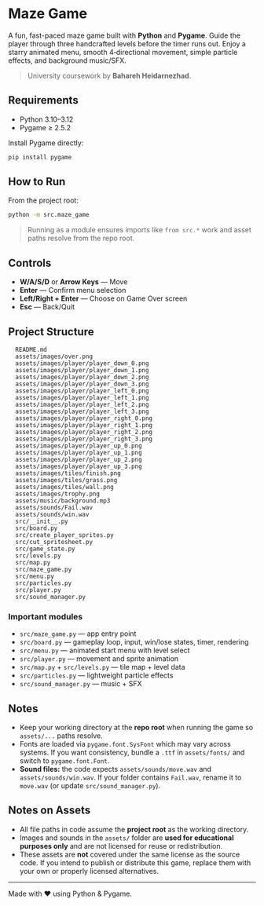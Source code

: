 # Maze Game

A fun, fast-paced maze game built with **Python** and **Pygame**. Guide the player through three handcrafted levels before the timer runs out. Enjoy a starry animated menu, smooth 4‑directional movement, simple particle effects, and background music/SFX.

> University coursework by **Bahareh Heidarnezhad**.

## Requirements
- Python 3.10–3.12
- Pygame ≥ 2.5.2

Install Pygame directly:
```bash
pip install pygame
```

## How to Run
From the project root:
```bash
python -m src.maze_game
```
> Running as a module ensures imports like `from src.*` work and asset paths resolve from the repo root.

## Controls
- **W/A/S/D** or **Arrow Keys** — Move
- **Enter** — Confirm menu selection
- **Left/Right + Enter** — Choose on Game Over screen
- **Esc** — Back/Quit

## Project Structure
```
  README.md
  assets/images/over.png
  assets/images/player/player_down_0.png
  assets/images/player/player_down_1.png
  assets/images/player/player_down_2.png
  assets/images/player/player_down_3.png
  assets/images/player/player_left_0.png
  assets/images/player/player_left_1.png
  assets/images/player/player_left_2.png
  assets/images/player/player_left_3.png
  assets/images/player/player_right_0.png
  assets/images/player/player_right_1.png
  assets/images/player/player_right_2.png
  assets/images/player/player_right_3.png
  assets/images/player/player_up_0.png
  assets/images/player/player_up_1.png
  assets/images/player/player_up_2.png
  assets/images/player/player_up_3.png
  assets/images/tiles/finish.png
  assets/images/tiles/grass.png
  assets/images/tiles/wall.png
  assets/images/trophy.png
  assets/music/background.mp3
  assets/sounds/Fail.wav
  assets/sounds/win.wav
  src/__init__.py
  src/board.py
  src/create_player_sprites.py
  src/cut_spritesheet.py
  src/game_state.py
  src/levels.py
  src/map.py
  src/maze_game.py
  src/menu.py
  src/particles.py
  src/player.py
  src/sound_manager.py
```

### Important modules
- `src/maze_game.py` — app entry point
- `src/board.py` — gameplay loop, input, win/lose states, timer, rendering
- `src/menu.py` — animated start menu with level select
- `src/player.py` — movement and sprite animation
- `src/map.py` + `src/levels.py` — tile map + level data
- `src/particles.py` — lightweight particle effects
- `src/sound_manager.py` — music + SFX

## Notes
- Keep your working directory at the **repo root** when running the game so `assets/...` paths resolve.
- Fonts are loaded via `pygame.font.SysFont` which may vary across systems. If you want consistency, bundle a `.ttf` in `assets/fonts/` and switch to `pygame.font.Font`.
- **Sound files:** the code expects `assets/sounds/move.wav` and `assets/sounds/win.wav`. If your folder contains `Fail.wav`, rename it to `move.wav` (or update `src/sound_manager.py`).

## Notes on Assets
- All file paths in code assume the **project root** as the working directory.  
- Images and sounds in the `assets/` folder are **used for educational purposes only** and are not licensed for reuse or redistribution.  
- These assets are **not** covered under the same license as the source code. If you intend to publish or distribute this game, replace them with your own or properly licensed alternatives.  
---

Made with ❤️ using Python & Pygame.

